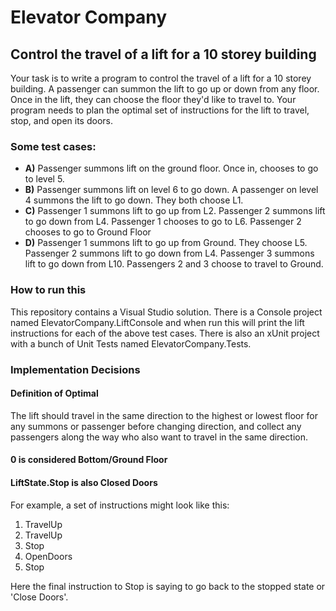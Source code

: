 # Elevator Company
## Control the travel of a lift for a 10 storey building

Your task is to write a program to control the travel of a lift for a 10 storey building.
A passenger can summon the lift to go up or down from any floor. Once in the lift, they can choose the floor they'd like to travel to.
Your program needs to plan the optimal set of instructions for the lift to travel, stop, and open its doors.

### Some test cases:
- <strong>A)</strong> Passenger summons lift on the ground floor. Once in, chooses to go to level 5.
- <strong>B)</strong> Passenger summons lift on level 6 to go down. A passenger on level 4 summons the lift to go down. They both choose L1.
- <strong>C)</strong> Passenger 1 summons lift to go up from L2. Passenger 2 summons lift to go down from L4. Passenger 1 chooses to go to L6. Passenger 2 chooses to go to Ground Floor
- <strong>D)</strong> Passenger 1 summons lift to go up from Ground. They choose L5. Passenger 2 summons lift to go down from L4. Passenger 3 summons lift to go down from L10. Passengers 2 and 3 choose to travel to Ground.

### How to run this
This repository contains a Visual Studio solution. There is a Console project named ElevatorCompany.LiftConsole and when run this will print the lift instructions for each of the above test cases. There is also an xUnit project with a bunch of Unit Tests named ElevatorCompany.Tests. 

### Implementation Decisions

#### Definition of Optimal
The lift should travel in the same direction to the highest or lowest floor for any summons or
passenger before changing direction, and collect any passengers along the way who also want to travel in the same direction.

#### 0 is considered Bottom/Ground Floor

#### LiftState.Stop is also Closed Doors

For example, a set of instructions might look like this:

1. TravelUp
2. TravelUp
3. Stop
4. OpenDoors
5. Stop

Here the final instruction to Stop is saying to go back to the stopped state or 'Close Doors'.
